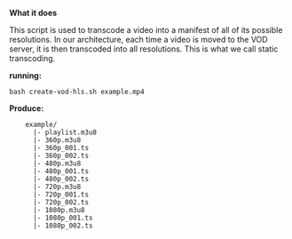 **What it does**

This script is used to transcode a video into a manifest of all of its possible resolutions.
In our architecture, each time a video is moved to the VOD server, it is then transcoded into all resolutions.
This is what we call static transcoding.


**running:**
```
bash create-vod-hls.sh example.mp4
```

**Produce:**
```text
    example/
      |- playlist.m3u8
      |- 360p.m3u8
      |- 360p_001.ts
      |- 360p_002.ts
      |- 480p.m3u8
      |- 480p_001.ts
      |- 480p_002.ts
      |- 720p.m3u8
      |- 720p_001.ts
      |- 720p_002.ts
      |- 1080p.m3u8
      |- 1080p_001.ts
      |- 1080p_002.ts  
```
